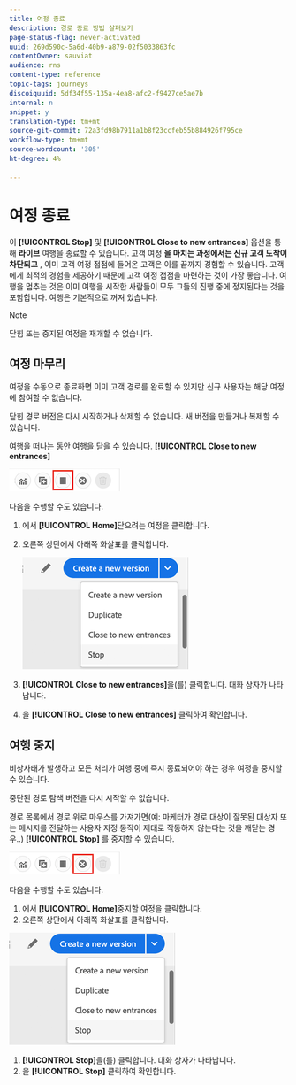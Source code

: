 ```yaml
---
title: 여정 종료
description: 경로 종료 방법 살펴보기
page-status-flag: never-activated
uuid: 269d590c-5a6d-40b9-a879-02f5033863fc
contentOwner: sauviat
audience: rns
content-type: reference
topic-tags: journeys
discoiquuid: 5df34f55-135a-4ea8-afc2-f9427ce5ae7b
internal: n
snippet: y
translation-type: tm+mt
source-git-commit: 72a3fd98b7911a1b8f23ccfeb55b884926f795ce
workflow-type: tm+mt
source-wordcount: '305'
ht-degree: 4%

---
```



# 여정 종료

이 **[!UICONTROL Stop]** 및 **[!UICONTROL Close to new entrances]** 옵션을 통해 **라이브** 여행을 종료할 수 있습니다. 고객 여정 **을 마치는 과정에서는 신규 고객 도착이 차단되고** , 이미 고객 여정 접점에 들어온 고객은 이를 끝까지 경험할 수 있습니다. 고객에게 최적의 경험을 제공하기 때문에 고객 여정 접점을 마련하는 것이 가장 좋습니다. 여행을 멈추는 것은 이미 여행을 시작한 사람들이 모두 그들의 진행 중에 정지된다는 것을 포함합니다. 여행은 기본적으로 꺼져 있습니다.

>[!NOTE]
>
>닫힘 또는 중지된 여정을 재개할 수 없습니다.

## 여정 마무리

여정을 수동으로 종료하면 이미 고객 경로를 완료할 수 있지만 신규 사용자는 해당 여정에 참여할 수 없습니다.

닫힌 경로 버전은 다시 시작하거나 삭제할 수 없습니다. 새 버전을 만들거나 복제할 수 있습니다.

여행을 떠나는 동안 여행을 닫을 수 있습니다. **[!UICONTROL Close to new entrances]**

![](../assets/do-not-localize/journey-finish-quick-action.png)

다음을 수행할 수도 있습니다.

1. 에서 **[!UICONTROL Home]**&#x200B;닫으려는 여정을 클릭합니다.
1. 오른쪽 상단에서 아래쪽 화살표를 클릭합니다.

   ![](../assets/finish_drop_down_list.png)

1. **[!UICONTROL Close to new entrances]**&#x200B;을(를) 클릭합니다. 대화 상자가 나타납니다.
1. 을 **[!UICONTROL Close to new entrances]** 클릭하여 확인합니다.

## 여행 중지

비상사태가 발생하고 모든 처리가 여행 중에 즉시 종료되어야 하는 경우 여정을 중지할 수 있습니다.

중단된 경로 탐색 버전을 다시 시작할 수 없습니다.

경로 목록에서 경로 위로 마우스를 가져가면(예: 마케터가 경로 대상이 잘못된 대상자 또는 메시지를 전달하는 사용자 지정 동작이 제대로 작동하지 않는다는 것을 깨닫는 경우..) **[!UICONTROL Stop]** 를 중지할 수 있습니다.

![](../assets/do-not-localize/journey-stop-quick-action.png)

다음을 수행할 수도 있습니다.

1. 에서 **[!UICONTROL Home]**&#x200B;중지할 여정을 클릭합니다.
1. 오른쪽 상단에서 아래쪽 화살표를 클릭합니다.

![](../assets/finish_drop_down_list.png)

1. **[!UICONTROL Stop]**&#x200B;을(를) 클릭합니다. 대화 상자가 나타납니다.
1. 을 **[!UICONTROL Stop]** 클릭하여 확인합니다.
